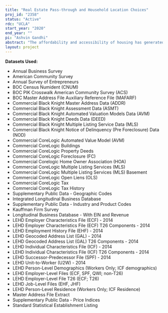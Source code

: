 ```yaml
---
title: "Real Estate Pass-through and Household Location Choices"
proj_id: "2358"
status: "Active"
rdc: "UCLA"
start_year: "2020"
end_year: ""
pi: "Ashvin Gandhi"
abstract: "The affordability and accessibility of housing has generated renewed interest following sustained increases in house prices in the largest American cities. While local governments have responded through various policies, understanding of housing and labor markets at a localized level is still relatively superficial. This project will develop a rich understanding of many aspects of local housing and labor markets. Using data available through the Census RDC--in particular the LEHD--this project proposes to understand (1) how households decide where to live within a city (e.g. proximity to employers, other location-based amenities, physical characteristics of housing, and price) and (2) how real estate stock passes through different geographies and demographic groups (i.e. the ripple effects of new development via the chains of vacancies created as households move). Because household and firm location choices may influence access to employment (including entrepreneurial entry and self-employment opportunities), this project will also produce population estimates that allow for understanding the labor market at a very localized level."
layout: project
---
```


**Datasets Used:**

  - Annual Business Survey 
  - American Community Survey 
  - Annual Survey of Entrepreneurs 
  - BOC Census Numident (CNUM) 
  - BOC PIK Crosswalk American Community Survey (ACS) 
  - BOC Master Address File Auxiliary Reference File (MAFARF) 
  - Commercial Black Knight Master Address Data (ADDR) 
  - Commercial Black Knight Assessment Data (ASMT) 
  - Commercial Black Knight Automated Valuation Models Data (AVM) 
  - Commercial Black Knight Deeds Data (DEED) 
  - Commercial Black Knight Multiple Listing Service Data (MLS) 
  - Commercial Black Knight Notice of Delinquency (Pre Foreclosure) Data (NOD) 
  - Commercial CoreLogic Automated Value Model (AVM) 
  - Commercial CoreLogic Buildings 
  - Commercial CoreLogic Property Deeds 
  - Commercial CoreLogic Foreclosure (FC) 
  - Commercial Corelogic Home Owner Association (HOA) 
  - Commercial CoreLogic Multiple Listing Services (MLS) 
  - Commercial CoreLogic Multiple Listing Services (MLS) Basement 
  - Commercial CoreLogic Open Liens (OLS) 
  - Commercial CoreLogic Tax 
  - Commercial CoreLogic Tax History 
  - Supplementary Public Data - Geographic Codes 
  - Integrated Longitudinal Business Database 
  - Supplementary Public Data - Industry and Product Codes 
  - Kauffman Firm Survey 
  - Longitudinal Business Database - With EIN and Revenue 
  - LEHD Employer Characteristics File (ECF) - 2014 
  - LEHD Employer Characteristics File (ECF) T26 Components - 2014 
  - LEHD Employment History File (EHF) - 2014 
  - LEHD Geocoded Address List (GAL) - 2014 
  - LEHD Geocoded Address List (GAL) T26 Components - 2014 
  - LEHD Individual Characteristics File (ICF) - 2014 
  - LEHD Individual Characteristics File (ICF) T26 Components - 2014 
  - LEHD Successor-Predecessor File (SPF) - 2014 
  - LEHD Unit-to-Worker (U2W) - 2014 
  - LEHD Person-Level Demographics (Workers Only; ICF demographics) 
  - LEHD Employer-Level Files (ECF, SPF, QWI; non-T26) 
  - LEHD Employer-Level File T26 (ECF; T26) 
  - LEHD Job-Level Files (EHF, JHF) 
  - LEHD Person-Level Residence (Workers Only; ICF Residence) 
  - Master Address File Extract 
  - Supplementary Public Data - Price Indices 
  - Standard Statistical Establishment Listing 

